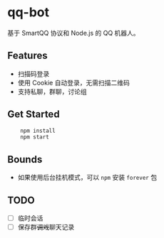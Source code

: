 # qq-bot
基于 SmartQQ 协议和 Node.js 的 QQ 机器人。

## Features
*   扫描码登录
*   使用 Cookie 自动登录，无需扫描二维码
*   支持私聊，群聊，讨论组

## Get Started
``` bash
    npm install
    npm start
```

## Bounds
*   如果使用后台挂机模式，可以 `npm` 安装 `forever` 包

## TODO
- [ ] 临时会话
- [ ] 保存群~~调戏~~聊天记录